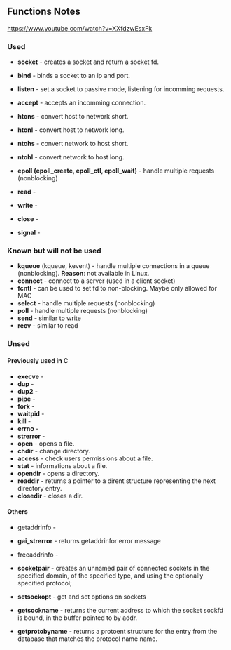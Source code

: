## Functions Notes

https://www.youtube.com/watch?v=XXfdzwEsxFk

### Used
- **socket** - creates a socket and return a socket fd.
- **bind** - binds a socket to an ip and port.
- **listen** - set a socket to passive mode, listening for incomming requests.
- **accept** - accepts an incomming connection.

- **htons** - convert host to network short. 
- **htonl** - convert host to network long.
- **ntohs** - convert network to host short.
- **ntohl** - convert network to host long.

- **epoll (epoll_create, epoll_ctl, epoll_wait)** - handle multiple requests (nonblocking)

- **read** - 
- **write** - 
- **close** - 
- **signal** - 


### Known but will not be used
- **kqueue** (kqueue, kevent) - handle multiple connections in a queue (nonblocking). **Reason**: not available in Linux.
- **connect** - connect to a server (used in a client socket)
- **fcntl** - can be used to set fd to non-blocking. Maybe only allowed for MAC
- **select** - handle multiple requests (nonblocking)
- **poll** - handle multiple requests (nonblocking)
- **send** - similar to write
- **recv** - similar to read


### Unsed

#### Previously used in C
- **execve** - 
- **dup** - 
- **dup2** - 
- **pipe** - 
- **fork** - 
- **waitpid** - 
- **kill** - 
- **errno** - 
- **strerror** - 
- **open** - opens a file.
- **chdir** - change directory.
- **access** - check users permissions about a file.
- **stat** - informations about a file.
- **opendir** - opens a directory.
- **readdir** - returns a pointer to a dirent structure representing the next directory entry.
- **closedir** - closes a dir.

#### Others

- getaddrinfo - 
- **gai_strerror** - returns getaddrinfor error message
- freeaddrinfo - 

- **socketpair** - creates an unnamed pair of connected sockets in the specified domain,
                    of the specified type, and using the  optionally specified  protocol;
- **setsockopt** - get and set options on sockets
- **getsockname** - returns the current address to which the socket sockfd is
                    bound, in the buffer pointed to by addr.
- **getprotobyname** - returns a protoent structure for the entry from the database that
                       matches the protocol name name.

<!-- 
The protoent structure is defined in <netdb.h> as follows:

struct protoent {
    char  *p_name;       /* official protocol name */
    char **p_aliases;    /* alias list */
    int    p_proto;      /* protocol number */
} -->
